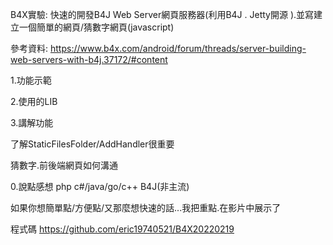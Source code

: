 B4X實驗: 快速的開發B4J Web Server網頁服務器(利用B4J . Jetty開源 ).並寫建立一個簡單的網頁/猜數字網頁(javascript)


參考資料:
https://www.b4x.com/android/forum/threads/server-building-web-servers-with-b4j.37172/#content



1.功能示範


2.使用的LIB


3.講解功能

了解StaticFilesFolder/AddHandler很重要

猜數字.前後端網頁如何溝通
 

0.說點感想
php
c#/java/go/c++
B4J(非主流)


如果你想簡單點/方便點/又那麼想快速的話...我把重點.在影片中展示了


程式碼
https://github.com/eric19740521/B4X20220219


